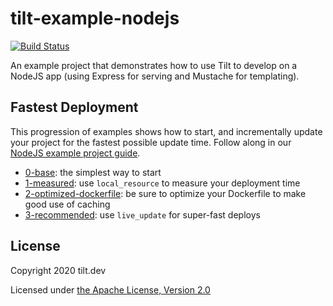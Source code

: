 # tilt-example-nodejs

[![Build Status](https://circleci.com/gh/tilt-dev/tilt-example-nodejs/tree/master.svg?style=shield)](https://circleci.com/gh/tilt-dev/tilt-example-nodejs)

An example project that demonstrates how to use Tilt to develop on a NodeJS app (using Express for serving and Mustache for templating).

## Fastest Deployment

This progression of examples shows how to start, and incrementally update your project for the fastest possible update time. Follow along in our [NodeJS example project guide](https://docs.tilt.dev/example_nodejs.html).

- [0-base](0-base): the simplest way to start
- [1-measured](1-measured): use `local_resource` to measure your deployment time
- [2-optimized-dockerfile](2-optimized-dockerfile): be sure to optimize your Dockerfile to make good use of caching
- [3-recommended](3-recommended): use `live_update` for super-fast deploys

## License

Copyright 2020 tilt.dev

Licensed under [the Apache License, Version 2.0](LICENSE)
